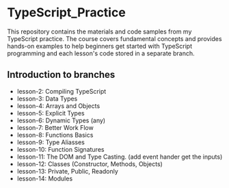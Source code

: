 # TypeScript_Practice

This repository contains the materials and code samples from my TypeScript practice. The course covers fundamental concepts and provides hands-on examples to help beginners get started with TypeScript programming and each lesson's code stored in a separate branch.

## Introduction to branches

- lesson-2: Compiling TypeScript
- lesson-3: Data Types
- lesson-4: Arrays and Objects
- lesson-5: Explicit Types
- lesson-6: Dynamic Types (any)
- lesson-7: Better Work Flow
- lesson-8: Functions Basics
- lesson-9: Type Aliasses
- lesson-10: Function Signatures
- lesson-11: The DOM and Type Casting. (add event hander get the inputs)
- lesson-12: Classes (Constructor, Methods, Objects)
- lesson-13: Private, Public, Readonly
- lesson-14: Modules
